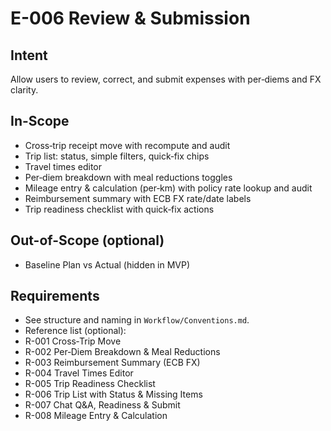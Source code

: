 # E-006 Review & Submission

## Intent
Allow users to review, correct, and submit expenses with per‑diems and FX clarity.

## In-Scope
- Cross‑trip receipt move with recompute and audit
- Trip list: status, simple filters, quick‑fix chips
- Travel times editor
- Per‑diem breakdown with meal reductions toggles
- Mileage entry & calculation (per‑km) with policy rate lookup and audit
- Reimbursement summary with ECB FX rate/date labels
- Trip readiness checklist with quick‑fix actions

## Out-of-Scope (optional)
- Baseline Plan vs Actual (hidden in MVP)

## Requirements
- See structure and naming in `Workflow/Conventions.md`.
- Reference list (optional):
- R-001 Cross‑Trip Move
- R-002 Per‑Diem Breakdown & Meal Reductions
- R-003 Reimbursement Summary (ECB FX)
- R-004 Travel Times Editor
- R-005 Trip Readiness Checklist
- R-006 Trip List with Status & Missing Items
- R-007 Chat Q&A, Readiness & Submit
- R-008 Mileage Entry & Calculation
